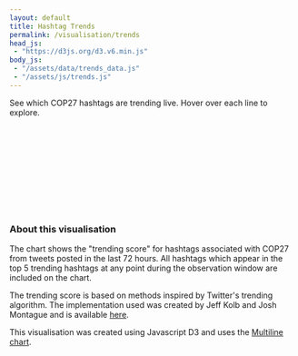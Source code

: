 ```yaml
---
layout: default
title: Hashtag Trends
permalink: /visualisation/trends
head_js:
 - "https://d3js.org/d3.v6.min.js"
body_js:
 - "/assets/data/trends_data.js"
 - "/assets/js/trends.js"
---
```


<p class="text-center"> See which COP27 hashtags are trending live. Hover over each line to explore. </p>

<svg></svg>

### About this visualisation

The chart shows the "trending score" for hashtags associated with COP27 from tweets posted in the last 72 hours. All hashtags which appear in the top 5 trending hashtags at any point during the observation window are included on the chart.

The trending score is based on methods inspired by Twitter's trending algorithm. The implementation used was created by Jeff Kolb and Josh Montague and is available <a href="https://github.com/twitterdev/Gnip-Trend-Detection" target="_blank">here</a>. 

This visualisation was created using Javascript D3 and uses the <a href="https://observablehq.com/@d3/multi-line-chart" target="_blank">Multiline chart</a>.

